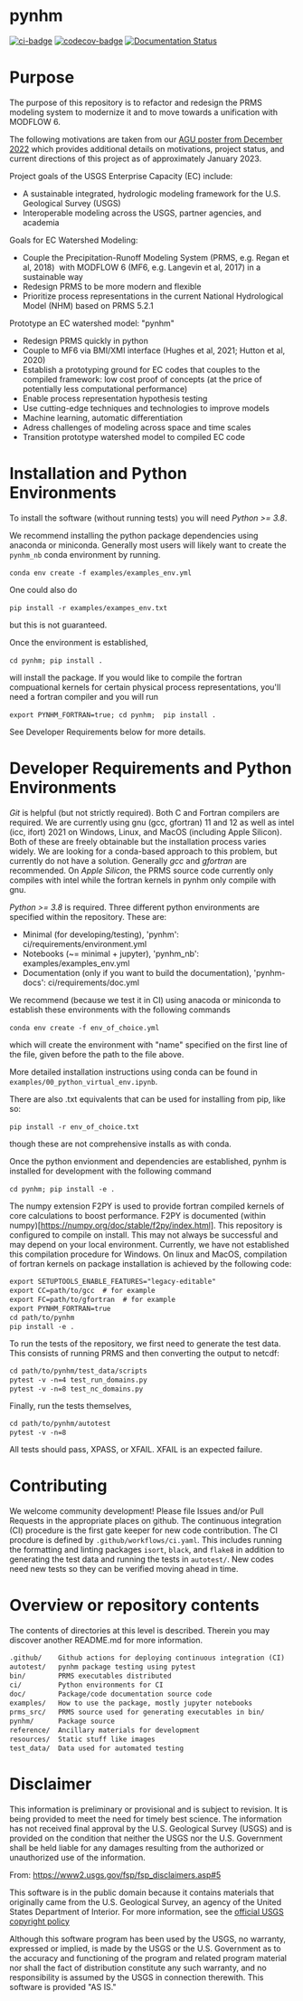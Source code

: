 # pynhm
[![ci-badge](https://github.com/ec-usgs/pynhm/workflows/CI/badge.svg?branch=main)](https://github.com/ec-usgs/pynhm/actions?query=workflow%3ACI)
[![codecov-badge](https://codecov.io/gh/ec-usgs/pynhm/branch/main/graph/badge.svg)](https://codecov.io/gh/ec-usgs/pynhm)
[![Documentation Status](https://readthedocs.org/projects/pynhm/badge/?version=latest)](https://pynhm.readthedocs.io/en/latest/?badge=latest)

[//]: # (<img src="https://raw.githubusercontent.com/ec-usgs/pynhm/main/resources/images/prms_flow.png" alt="prms_flow" style="width:50;height:20">)

Purpose
=========
The purpose of this repository is to refactor and redesign the PRMS modeling
system to modernize it and to
move towards a unification with MODFLOW 6.

The following motivations are taken from our [AGU poster from December 2022](https://agu2022fallmeeting-agu.ipostersessions.com/default.aspx?s=05-E1-C6-40-DF-0D-4D-C7-4E-DE-D2-61-02-05-8F-0A)
which provides additional details on motivations, project status, and current
directions of this project as of approximately January 2023.


Project goals of the USGS Enterprise Capacity (EC) include:
  * A sustainable integrated, hydrologic modeling framework for the U.S. Geological Survey (USGS)
  * Interoperable modeling across the USGS, partner agencies, and academia

Goals for EC Watershed Modeling:
  * Couple the Precipitation-Runoff Modeling System (PRMS, e.g. Regan et al, 2018)  with MODFLOW 6 (MF6, e.g. Langevin et al, 2017) in a sustainable way
  * Redesign PRMS to be more modern and flexible
  * Prioritize process representations in the current National Hydrological Model (NHM) based on PRMS 5.2.1

Prototype an EC watershed model: "pynhm"
  * Redesign PRMS quickly in python
  * Couple to MF6 via BMI/XMI interface (Hughes et al, 2021; Hutton et al, 2020)
  * Establish a prototyping ground for EC codes that couples to the compiled framework: low cost proof of concepts (at the price of potentially less computational performance)
  * Enable process representation hypothesis testing
  * Use cutting-edge techniques and technologies to improve models
  * Machine learning, automatic differentiation
  * Adress challenges of modeling across space and time scales
  * Transition prototype watershed model to compiled EC code


Installation and Python Environments
=====================================
To install the software (without running tests) you will need *Python >= 3.8*.

We recommend installing the python package dependencies using anaconda or miniconda. Generally
most users will likely want to create the `pynhm_nb` conda environment by running.

```conda env create -f examples/examples_env.yml```

One could also do

```pip install -r examples/exampes_env.txt```

but this is not guaranteed.

Once the environment is established,

`cd pynhm; pip install .`

will install the package. If you would like to compile the fortran compuational kernels for
certain physical process representations, you'll need a fortran compiler and you will run

`export PYNHM_FORTRAN=true; cd pynhm;  pip install .`

See Developer Requirements below for more details.


Developer Requirements and Python Environments
====================================
*Git* is helpful (but not strictly required).
Both C and Fortran compilers are required. We are currently using gnu (gcc, gfortran) 11 and 12
as well as intel (icc, ifort) 2021 on Windows, Linux, and MacOS (including Apple Silicon). Both of
these are freely obtainable but the installation process varies widely. We are looking for
a conda-based approach to this problem, but currently do not have a solution. Generally *gcc* and
*gfortran* are recommended. On *Apple Silicon*, the PRMS source code  currently
only compiles with intel while the fortran kernels in pynhm only compile with gnu.

*Python >= 3.8* is required. Three different python environments are specified within the repository.
These are:

* Minimal (for developing/testing), 'pynhm': ci/requirements/environment.yml
* Notebooks (~= minimal + jupyter), 'pynhm_nb': examples/examples_env.yml
* Documentation (only if you want to build the documentation), 'pynhm-docs': ci/requirements/doc.yml

We recommend (because we test it in CI) using anacoda or miniconda to establish these environments
with the following commands

```conda env create -f env_of_choice.yml```

which will create the environment with "name" specified on the first line of the file, given before the path
to the file above.

More detailed installation instructions using conda can be found in `examples/00_python_virtual_env.ipynb`.

There are also .txt equivalents that can be used for installing from pip, like so:

```pip install -r env_of_choice.txt```

though these are not comprehensive installs as with conda.

Once the python envionment and dependencies are established, pynhm is installed for development with the
following command

`cd pynhm; pip install -e .`

The numpy extension F2PY is used to provide fortran compiled kernels of core calculations to boost
performance. F2PY is documented (within numpy)[https://numpy.org/doc/stable/f2py/index.html]. This
repository is configured to compile on install. This may not always be successful and may depend
on your local environment. Currently, we have not established this compilation procedure for Windows.
On linux and MacOS, compilation of fortran kernels on package installation is achieved by the following
code:

```
export SETUPTOOLS_ENABLE_FEATURES="legacy-editable"
export CC=path/to/gcc  # for example
export FC=path/to/gfortran  # for example
export PYNHM_FORTRAN=true
cd path/to/pynhm
pip install -e .
```

To run the tests of the repository, we first need to generate the test data. This consists of running PRMS
and then converting the output to netcdf:

```
cd path/to/pynhm/test_data/scripts
pytest -v -n=4 test_run_domains.py
pytest -v -n=8 test_nc_domains.py
```

Finally, run the tests themselves,

```
cd path/to/pynhm/autotest
pytest -v -n=8
```

All tests should pass, XPASS, or XFAIL. XFAIL is an expected failure.


Contributing
============
We welcome community development! Please file Issues and/or Pull Requests in the appropriate places on github. The continuous
integration (CI) procedure is the first gate keeper for new code contribution. The CI procdure is defined by
`.github/workflows/ci.yaml`. This includes running the formatting and linting packages `isort`, `black`, and
`flake8` in addition to generating the test data and running the tests in `autotest/`. New codes need new tests so they can
be verified moving ahead in time.


Overview or repository contents
==========
The contents of directories at this level is described. Therein you may discover another README.md for more information.

```
.github/    Github actions for deploying continuous integration (CI)
autotest/   pynhm package testing using pytest
bin/        PRMS executables distributed
ci/         Python environments for CI
doc/        Package/code documentation source code
examples/   How to use the package, mostly jupyter notebooks
prms_src/   PRMS source used for generating executables in bin/
pynhm/      Package source
reference/  Ancillary materials for development
resources/  Static stuff like images
test_data/  Data used for automated testing
```


Disclaimer
==========

This information is preliminary or provisional and is subject to revision. It is being provided to meet the need for timely best science. The information has not received final approval by the U.S. Geological Survey (USGS) and is provided on the condition that neither the USGS nor the U.S. Government shall be held liable for any damages resulting from the authorized or unauthorized use of the information.

From: https://www2.usgs.gov/fsp/fsp_disclaimers.asp#5

This software is in the public domain because it contains materials that originally came from the U.S. Geological Survey, an agency of the United States Department of Interior. For more information, see the [official USGS copyright policy](https://www.usgs.gov/information-policies-and-instructions/copyrights-and-credits "official USGS copyright policy")

Although this software program has been used by the USGS, no warranty, expressed or implied, is made by the USGS or the U.S. Government as to the accuracy and functioning of the program and related program material nor shall the fact of distribution constitute any such warranty, and no responsibility is assumed by the USGS in connection therewith.
This software is provided "AS IS."
